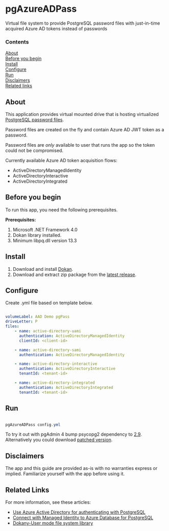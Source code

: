 # pgAzureADPass
Virtual file system to provide PostgreSQL password files with just-in-time acquired Azure AD tokens instead of passwords

### Contents

[About](#about)<br/>
[Before you begin](#before-you-begin)<br/>
[Install](#install)<br/>
[Configure](#configure)<br/>
[Run](#run)<br/>
[Disclaimers](#disclaimers)<br/>
[Related links](#related-links)<br/>

<a name=about-this-sample></a>

## About

This application provides virtual mounted drive that is hosting virtualized [PostgreSQL password files](https://www.postgresql.org/docs/9.3/libpq-pgpass.html). 

Password files are created on the fly and contain Azure AD JWT token as a password.

Password files are _only_ available to user that runs the app so the token could not be compromised.

Currently available Azure AD token acquisition flows:
- ActiveDirectoryManagedIdentity
- ActiveDirectoryInteractive
- ActiveDirectoryIntegrated

<a name=before-you-begin></a>

## Before you begin

To run this app, you need the following prerequisites.

**Prerequisites:**

1. Microsoft .NET Framework 4.0
2. Dokan library installed.
3. Minimum libpq.dll version 13.3

<a name=install></a>

## Install

1. Download and install [Dokan](https://github.com/dokan-dev/dokany/wiki/Installation).
2. Download and extract zip package from the [latest release](https://github.com/srdan-bozovic-msft/pgAzureADPass/releases/).

<a name=configure></a>

## Configure

Create .yml file based on template below.

```yaml

volumeLabel: AAD Demo pgPass
driveLetter: P
files: 
    - name: active-directory-uami
      authentication: ActiveDirectoryManagedIdentity
      clientId: <client-id>

    - name: active-directory-sami
      authentication: ActiveDirectoryManagedIdentity

    - name: active-directory-interactive 
      authentication: ActiveDirectoryInteractive
      tenantId: <tenant-id>

    - name: active-directory-integrated
      authentication: ActiveDirectoryIntegrated
      tenantId: <tenant-id>

```
<a name=run></a>

## Run

```powershell

pgAzureADPass config.yml

```

To try it out with pgAdmin 4 bump psycopg2 dependency to [2.9](https://pypi.org/project/psycopg2/). Alternatively you could download [patched version](https://pgdowloads.blob.core.windows.net/share/pgAdmin%204-py39.zip).

<a name=disclaimers></a>

## Disclaimers
The app and this guide are provided as-is with no warranties express or implied. Familiarize yourself with the app before using it.

<a name=related-links></a>

## Related Links
<!-- Links to more articles. Remember to delete "en-us" from the link path. -->

For more information, see these articles:

- [Use Azure Active Directory for authenticating with PostgreSQL](https://docs.microsoft.com/en-us/azure/sql-database/sql-database-managed-instance-index)
- [Connect with Managed Identity to Azure Database for PostgreSQL](https://docs.microsoft.com/en-us/azure/postgresql/howto-connect-with-managed-identity)
- [Dokany-User mode file system library](https://github.com/dokan-dev/dokany/)
